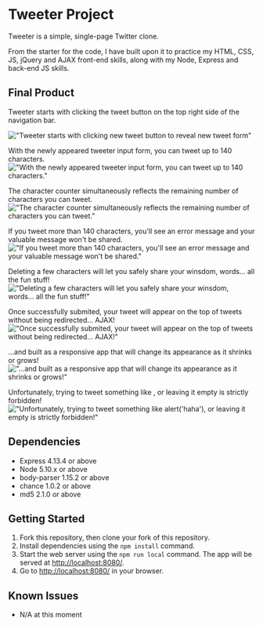 # Tweeter Project

Tweeter is a simple, single-page Twitter clone.

From the starter for the code, I have built upon it to practice my HTML, CSS, JS, jQuery and AJAX front-end skills, along with my Node, Express and back-end JS skills.

## Final Product

Tweeter starts with clicking the tweet button on the top right side of the navigation bar.

!["Tweeter starts with clicking new tweet button to reveal new tweet form"](https://github.com/zeipar/tweeter/blob/master/docs/01_Click.png)

With the newly appeared tweeter input form, you can tweet up to 140 characters.
!["With the newly appeared tweeter input form, you can tweet up to 140 characters."](https://github.com/zeipar/tweeter/blob/master/docs/02_NewTweet.png)

The character counter simultaneously reflects the remaining number of characters you can tweet.
!["The character counter simultaneously reflects the remaining number of characters you can tweet."](https://github.com/zeipar/tweeter/blob/master/docs/03_Counter.png)

If you tweet more than 140 characters, you'll see an error message and your valuable message won't be shared.
!["If you tweet more than 140 characters, you'll see an error message and your valuable message won't be shared."](https://github.com/zeipar/tweeter/blob/master/docs/04_OverLimit.png)

Deleting a few characters will let you safely share your winsdom, words... all the fun stuff!
!["Deleting a few characters will let you safely share your winsdom, words... all the fun stuff!"](https://github.com/zeipar/tweeter/blob/master/docs/05_Only140.png)

Once successfully submited, your tweet will appear on the top of tweets without being redirected... AJAX!
!["Once successfully submited, your tweet will appear on the top of tweets without being redirected... AJAX!"](https://github.com/zeipar/tweeter/blob/master/docs/06_Ajax.png)

...and built as a responsive app that will change its appearance as it shrinks or grows!
!["...and built as a responsive app that will change its appearance as it shrinks or grows!"](https://github.com/zeipar/tweeter/blob/master/docs/07_Responsive.png)

Unfortunately, trying to tweet something like  <script>alert('haha')</script>, or leaving it empty is strictly forbidden!
!["Unfortunately, trying to tweet something like  <script>alert('haha')</script>, or leaving it empty is strictly forbidden!"](https://github.com/zeipar/tweeter/blob/master/docs/08_Validations.png)

## Dependencies

- Express 4.13.4 or above
- Node 5.10.x or above
- body-parser 1.15.2 or above
- chance 1.0.2 or above
- md5 2.1.0 or above

## Getting Started

1. Fork this repository, then clone your fork of this repository.
2. Install dependencies using the `npm install` command.
3. Start the web server using the `npm run local` command. The app will be served at <http://localhost:8080/>.
4. Go to <http://localhost:8080/> in your browser.

## Known Issues

- N/A at this moment



